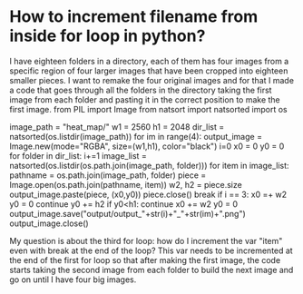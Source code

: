 
# How to increment filename from inside for loop in python?

I have eighteen folders in a directory, each of them has four images from a specific region of four larger images that have been cropped into eighteen smaller pieces. I want to remake the four original images and for that I made a code that goes through all the folders in the directory taking the first image from each folder and pasting it in the correct position to make the first image.
from PIL import Image
from natsort import natsorted
import os

image_path = "heat_map/"
w1 = 2560
h1 = 2048
dir_list = natsorted(os.listdir(image_path))
for im in range(4):
    output_image = Image.new(mode="RGBA", size=(w1,h1), color="black")
    i=0
    x0 = 0
    y0 = 0
    for folder in dir_list:
        i+=1
        image_list = natsorted(os.listdir(os.path.join(image_path, folder)))
        for item in image_list:
            pathname = os.path.join(image_path, folder)
            piece = Image.open(os.path.join(pathname, item))
            w2, h2 = piece.size
            output_image.paste(piece, (x0,y0))
            piece.close()
            break
        if i == 3:
            x0 =+ w2
            y0 = 0
            continue
        y0 += h2
        if y0<h1:
            continue
        x0 += w2
        y0 = 0    
    output_image.save("output/output_"+str(i)+"_"+str(im)+".png")
    output_image.close() 

My question is about the third for loop: how do I increment the var "item" even with break at the end of the loop? This var needs to be incremented at the end of the first for loop so that after making the first image, the code starts taking the second image from each folder to build the next image and go on until I have four big images.

        